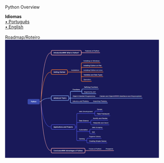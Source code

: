 Python Overview

<b>Idiomas</b>
<br>
<a href="/python_pt-br.md">• Português</a>
<br>
<a href="/Python_en-us.md">• English</a>
<br><br>
Roadmap/Roteiro
<br>
<img src="https://github.com/leostella97/pythonoverview/blob/main/img/mental-map_python.png?raw=true">